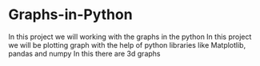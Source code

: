 # Graphs-in-Python
In this project we will working with the graphs in the python
In this project we will be plotting graph with the help of python libraries 
like Matplotlib, pandas and numpy
In this there are 3d graphs
